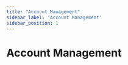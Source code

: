 ```yaml
---
title: "Account Management"
sidebar_label: 'Account Management'
sidebar_position: 1
---
```

# Account Management